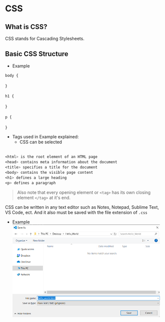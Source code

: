 # CSS
## What is CSS?
CSS stands for Cascading Stylesheets. 

## Basic CSS Structure

* Example

```css
body {

}

h1 {

}

p {

}
```

* Tags used in Example explained:
  * CSS can be selected 
```css

<html> is the root element of an HTML page
<head> contains meta information about the document
<title> specifies a title for the document
<body> contains the visible page content
<h1> defines a large heading
<p> defines a paragraph
```

> Also note that every opening element or `<tag>` has its own closing element `</tag>` at it's end.

CSS can be written in any text editor such as Notes, Notepad, Sublime Text, VS Code, ect. And it also must be saved with the file extension of `.css`

* Example
![Example](https://github.com/Andres2295/Andres-Torres-Colon/blob/master/Code%20Examples/html_css_js/images/save_example.png)